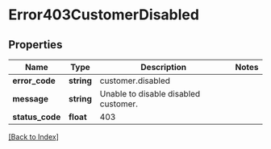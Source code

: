 # Error403CustomerDisabled

## Properties

Name | Type | Description | Notes
------------ | ------------- | ------------- | -------------
**error_code** | **string** | customer.disabled |
**message** | **string** | Unable to disable disabled customer. |
**status_code** | **float** | 403 |

[[Back to Index]](../index.md)
